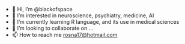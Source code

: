 - 👋 Hi, I’m @blackofspace
- 👀 I’m interested in neuroscience, psychiatry, medicine, AI
- 🌱 I’m currently learning R language, and its use in medical sciences
- 💞️ I’m looking to collaborate on ...
- 📫 How to reach me rosna17@hotmail.com

<!---
blackofspace/blackofspace is a ✨ special ✨ repository because its `README.md` (this file) appears on your GitHub profile.
You can click the Preview link to take a look at your changes.
--->
